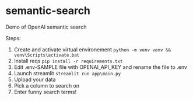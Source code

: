 # semantic-search
Demo of OpenAI semantic search

Steps:
1. Create and activate virtual environement `python -m venv venv && venv\Scripts\activate.bat`
2. Install reqs `pip install -r requirements.txt`
3. Edit .env-SAMPLE file with OPENAI_API_KEY and rename the file to .env
4. Launch streamlit `streamlit run app\main.py`
5. Upload your data
6. Pick a column to search on
7. Enter funny search terms!
